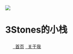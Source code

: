 <head>
	<link
          rel="stylesheet"
          href="https://cdn.jsdelivr.net/npm/@fortawesome/fontawesome-free/css/all.min.css"
        />
	<link rel="stylesheet" href="style.css">
</head>
<body>
	<div class="box">
		<img class="box-img" src="https://ae01.alicdn.com/kf/H02ccd30fbc6f42b8b06a4be90edc5effr.png"/>
		<h1>3Stones的小栈</h1>
		<h5></h5>
		<ul>
			<a href="blog.3stones.tk"><i class="fa fa-home fa-fw" aria-hidden="true"></i>&nbsp; 首页</a>
			<a class="list-group-item" href="#"><i class="fa fa-book fa-fw" aria-hidden="true"></i>&nbsp; 关于我</a>
		</ul>
	</div>
</body>
